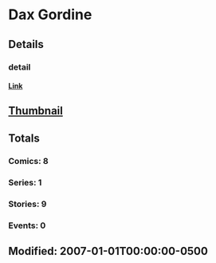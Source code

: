 # Dax  Gordine 
## Details
### detail
#### [Link](http://marvel.com/comics/creators/1190/dax_gordine?utm_campaign=apiRef&utm_source=225578a89fc76f3d20fbffda5d17a88d)
## [Thumbnail](http://i.annihil.us/u/prod/marvel/i/mg/b/40/image_not_available.jpg)
## Totals
### Comics: 8
### Series: 1
### Stories: 9
### Events: 0
## Modified: 2007-01-01T00:00:00-0500